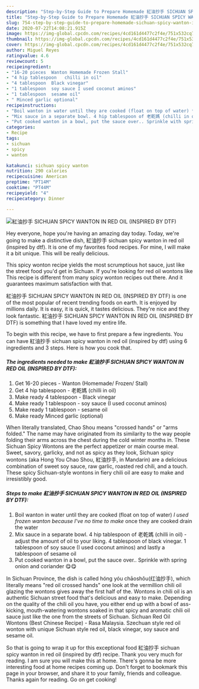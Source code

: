 ```yaml
---
description: "Step-by-Step Guide to Prepare Homemade 紅油抄手 SICHUAN SPICY WANTON IN RED OIL (INSPIRED BY DTF)"
title: "Step-by-Step Guide to Prepare Homemade 紅油抄手 SICHUAN SPICY WANTON IN RED OIL (INSPIRED BY DTF)"
slug: 754-step-by-step-guide-to-prepare-homemade-sichuan-spicy-wanton-in-red-oil-inspired-by-dtf
date: 2020-07-22T14:08:21.915Z
image: https://img-global.cpcdn.com/recipes/4cd161d4477c2f4e/751x532cq70/紅油抄手-sichuan-spicy-wanton-in-red-oil-inspired-by-dtf-recipe-main-photo.jpg
thumbnail: https://img-global.cpcdn.com/recipes/4cd161d4477c2f4e/751x532cq70/紅油抄手-sichuan-spicy-wanton-in-red-oil-inspired-by-dtf-recipe-main-photo.jpg
cover: https://img-global.cpcdn.com/recipes/4cd161d4477c2f4e/751x532cq70/紅油抄手-sichuan-spicy-wanton-in-red-oil-inspired-by-dtf-recipe-main-photo.jpg
author: Miguel Reyes
ratingvalue: 4.6
reviewcount: 5
recipeingredient:
- "16-20 pieces  Wanton Homemade Frozen Stall"
- "4 hip tablespoon   chilli in oil"
- "4 tablespoon  Black vinegar"
- "1 tablespoon  soy sauce I used coconut aminos"
- "1 tablespoon  sesame oil"
- " Minced garlic optional"
recipeinstructions:
- "Boil wanton in water until they are cooked (float on top of water) *I used frozen wanton because I&#39;ve no time to make* once they are cooked drain the water"
- "Mix sauce in a separate bowl. 4 hip tablespoon of 老乾媽 (chilli in oil) - adjust the amount of oil to your liking. 4 tablespoon of black vinegar. 1 tablespoon of soy sauce (I used coconut aminos) and lastly a tablespoon of sesame oil"
- "Put cooked wanton in a bowl, put the sauce over.. Sprinkle with spring onion and coriander 😋😋"
categories:
- Recipe
tags:
- sichuan
- spicy
- wanton

katakunci: sichuan spicy wanton 
nutrition: 290 calories
recipecuisine: American
preptime: "PT14M"
cooktime: "PT44M"
recipeyield: "4"
recipecategory: Dinner

---
```



![紅油抄手 SICHUAN SPICY WANTON IN RED OIL (INSPIRED BY DTF)](https://img-global.cpcdn.com/recipes/4cd161d4477c2f4e/751x532cq70/紅油抄手-sichuan-spicy-wanton-in-red-oil-inspired-by-dtf-recipe-main-photo.jpg)

Hey everyone, hope you're having an amazing day today. Today, we're going to make a distinctive dish, 紅油抄手 sichuan spicy wanton in red oil (inspired by dtf). It is one of my favorites food recipes. For mine, I will make it a bit unique. This will be really delicious.

This spicy wonton recipe yields the most scrumptious hot sauce, just like the street food you&#39;d get in Sichuan. If you&#39;re looking for red oil wontons like This recipe is different from many spicy wonton recipes out there. And it guarantees maximum satisfaction with that.

紅油抄手 SICHUAN SPICY WANTON IN RED OIL (INSPIRED BY DTF) is one of the most popular of recent trending foods on earth. It is enjoyed by millions daily. It is easy, it is quick, it tastes delicious. They're nice and they look fantastic. 紅油抄手 SICHUAN SPICY WANTON IN RED OIL (INSPIRED BY DTF) is something that I have loved my entire life.


To begin with this recipe, we have to first prepare a few ingredients. You can have 紅油抄手 sichuan spicy wanton in red oil (inspired by dtf) using 6 ingredients and 3 steps. Here is how you cook that.

<!--inarticleads1-->

##### The ingredients needed to make 紅油抄手 SICHUAN SPICY WANTON IN RED OIL (INSPIRED BY DTF):

1. Get 16-20 pieces - Wanton (Homemade/ Frozen/ Stall)
1. Get 4 hip tablespoon - 老乾媽 (chilli in oil)
1. Make ready 4 tablespoon - Black vinegar
1. Make ready 1 tablespoon - soy sauce (I used coconut aminos)
1. Make ready 1 tablespoon - sesame oil
1. Make ready  Minced garlic (optional)


When literally translated, Chao Shou means &#34;crossed hands&#34; or &#34;arms folded.&#34; The name may have originated from its similarity to the way people folding their arms across the chest during the cold winter months in. These Sichuan Spicy Wontons are the perfect appetizer or main course meal. Sweet, savory, garlicky, and not as spicy as they look, Sichuan spicy wontons (aka Hong You Chao Shou, 紅油抄手, in Mandarin) are a delicious combination of sweet soy sauce, raw garlic, roasted red chili, and a touch. These spicy Sichuan-style wontons in fiery chili oil are easy to make and irresistibly good. 

<!--inarticleads2-->

##### Steps to make 紅油抄手 SICHUAN SPICY WANTON IN RED OIL (INSPIRED BY DTF):

1. Boil wanton in water until they are cooked (float on top of water) *I used frozen wanton because I&#39;ve no time to make* once they are cooked drain the water
1. Mix sauce in a separate bowl. 4 hip tablespoon of 老乾媽 (chilli in oil) - adjust the amount of oil to your liking. 4 tablespoon of black vinegar. 1 tablespoon of soy sauce (I used coconut aminos) and lastly a tablespoon of sesame oil
1. Put cooked wanton in a bowl, put the sauce over.. Sprinkle with spring onion and coriander 😋😋


In Sichuan Province, the dish is called hóng yóu chāoshǒu(红油抄手), which literally means &#34;red oil crossed hands&#34; one look at the vermillion chili oil glazing the wontons gives away the first half of the. Wontons in chili oil is an authentic Sichuan street food that&#39;s delicious and easy to make. Depending on the quality of the chili oil you have, you either end up with a bowl of ass-kicking, mouth-watering wontons soaked in that spicy and aromatic chili oil sauce just like the one from the streets of Sichuan. Sichuan Red Oil Wontons (Best Chinese Recipe) - Rasa Malaysia. Szechuan style red oil wonton with unique Sichuan style red oil, black vinegar, soy sauce and sesame oil. 

So that is going to wrap it up for this exceptional food 紅油抄手 sichuan spicy wanton in red oil (inspired by dtf) recipe. Thank you very much for reading. I am sure you will make this at home. There's gonna be more interesting food at home recipes coming up. Don't forget to bookmark this page in your browser, and share it to your family, friends and colleague. Thanks again for reading. Go on get cooking!
